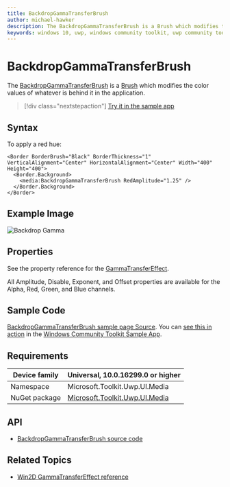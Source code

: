 ```yaml
---
title: BackdropGammaTransferBrush
author: michael-hawker
description: The BackdropGammaTransferBrush is a Brush which modifies the color values of whatever is behind it in the application.
keywords: windows 10, uwp, windows community toolkit, uwp community toolkit, uwp toolkit, brush, backdrop, gamma, color
---
```


# BackdropGammaTransferBrush

The [BackdropGammaTransferBrush](/dotnet/api/microsoft.toolkit.uwp.ui.media.backdropgammatransferbrush) is a [Brush](/uwp/api/windows.ui.xaml.media.brush) which modifies the color values of whatever is behind it in the application.

> [!div class="nextstepaction"]
> [Try it in the sample app](uwpct://Brushes?sample=BackdropGammaTransferBrush)

## Syntax

To apply a red hue:

```xaml
<Border BorderBrush="Black" BorderThickness="1" VerticalAlignment="Center" HorizontalAlignment="Center" Width="400" Height="400">
  <Border.Background>
    <media:BackdropGammaTransferBrush RedAmplitude="1.25" />
  </Border.Background>
</Border>
```

## Example Image

![Backdrop Gamma](../resources/images/Brushes/BackdropGamma.jpg "Backdrop Gamma")

## Properties

See the property reference for the [GammaTransferEffect](http://microsoft.github.io/Win2D/html/T_Microsoft_Graphics_Canvas_Effects_GammaTransferEffect.htm).  

All Amplitude, Disable, Exponent, and Offset properties are available for the Alpha, Red, Green, and Blue channels.

## Sample Code

[BackdropGammaTransferBrush sample page Source](https://github.com/windows-toolkit/WindowsCommunityToolkit/tree/rel/7.0.0/Microsoft.Toolkit.Uwp.SampleApp/SamplePages/BackdropGammaTransferBrush). You can [see this in action](uwpct://Brushes?sample=BackdropGammaTransferBrush) in the [Windows Community Toolkit Sample App](https://aka.ms/windowstoolkitapp).

## Requirements

| Device family | Universal, 10.0.16299.0 or higher |
| --- | --- |
| Namespace | Microsoft.Toolkit.Uwp.UI.Media |
| NuGet package | [Microsoft.Toolkit.Uwp.UI.Media](https://www.nuget.org/packages/Microsoft.Toolkit.Uwp.UI.Media/)

## API

* [BackdropGammaTransferBrush source code](https://github.com/windows-toolkit/WindowsCommunityToolkit/blob/rel/7.0.0/Microsoft.Toolkit.Uwp.UI.Media/Brushes/BackdropGammaTransferBrush.cs)

## Related Topics

* [Win2D GammaTransferEffect reference](http://microsoft.github.io/Win2D/html/T_Microsoft_Graphics_Canvas_Effects_GammaTransferEffect.htm)
